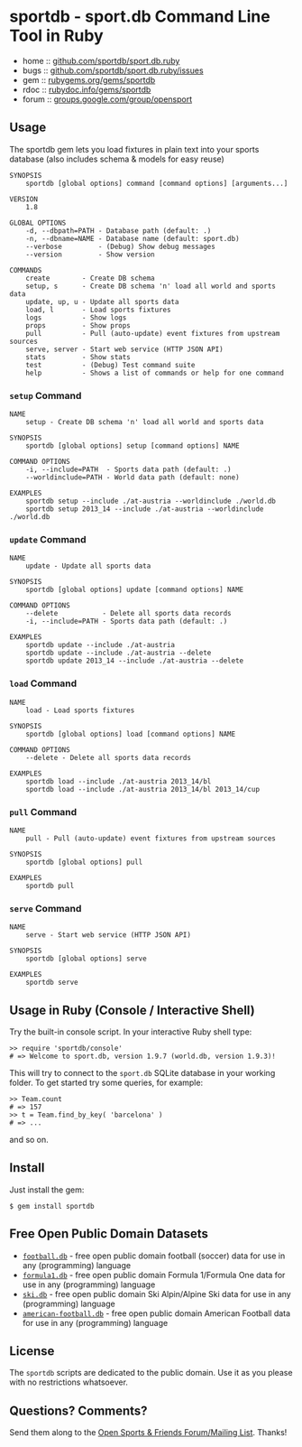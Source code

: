 # sportdb - sport.db Command Line Tool in Ruby


<!--
[![Build Status](https://secure.travis-ci.org/geraldb/sport.db.ruby.png?branch=master)](http://travis-ci.org/geraldb/sport.db.ruby)
-->

* home  :: [github.com/sportdb/sport.db.ruby](https://github.com/sportdb/sport.db.ruby)
* bugs  :: [github.com/sportdb/sport.db.ruby/issues](https://github.com/sportdb/sport.db.ruby/issues)
* gem   :: [rubygems.org/gems/sportdb](https://rubygems.org/gems/sportdb)
* rdoc  :: [rubydoc.info/gems/sportdb](http://rubydoc.info/gems/sportdb)
* forum :: [groups.google.com/group/opensport](https://groups.google.com/group/opensport)


## Usage

The sportdb gem lets you load fixtures in plain text into your sports database (also includes schema & models for easy reuse) 

~~~
SYNOPSIS
    sportdb [global options] command [command options] [arguments...]

VERSION
    1.8

GLOBAL OPTIONS
    -d, --dbpath=PATH - Database path (default: .)
    -n, --dbname=NAME - Database name (default: sport.db)
    --verbose         - (Debug) Show debug messages
    --version         - Show version

COMMANDS
    create        - Create DB schema
    setup, s      - Create DB schema 'n' load all world and sports data
    update, up, u - Update all sports data
    load, l       - Load sports fixtures
    logs          - Show logs
    props         - Show props
    pull          - Pull (auto-update) event fixtures from upstream sources  
    serve, server - Start web service (HTTP JSON API)
    stats         - Show stats
    test          - (Debug) Test command suite
    help          - Shows a list of commands or help for one command
~~~


### `setup` Command

~~~
NAME
    setup - Create DB schema 'n' load all world and sports data

SYNOPSIS
    sportdb [global options] setup [command options] NAME

COMMAND OPTIONS
    -i, --include=PATH  - Sports data path (default: .)
    --worldinclude=PATH - World data path (default: none)

EXAMPLES
    sportdb setup --include ./at-austria --worldinclude ./world.db
    sportdb setup 2013_14 --include ./at-austria --worldinclude ./world.db
~~~


### `update` Command

~~~
NAME
    update - Update all sports data

SYNOPSIS
    sportdb [global options] update [command options] NAME

COMMAND OPTIONS
    --delete           - Delete all sports data records
    -i, --include=PATH - Sports data path (default: .)

EXAMPLES
    sportdb update --include ./at-austria
    sportdb update --include ./at-austria --delete
    sportdb update 2013_14 --include ./at-austria --delete
~~~

### `load` Command

~~~
NAME
    load - Load sports fixtures

SYNOPSIS
    sportdb [global options] load [command options] NAME

COMMAND OPTIONS
    --delete - Delete all sports data records

EXAMPLES
    sportdb load --include ./at-austria 2013_14/bl
    sportdb load --include ./at-austria 2013_14/bl 2013_14/cup
~~~


### `pull` Command

~~~
NAME
    pull - Pull (auto-update) event fixtures from upstream sources

SYNOPSIS
    sportdb [global options] pull

EXAMPLES
    sportdb pull
~~~


### `serve` Command

~~~
NAME
    serve - Start web service (HTTP JSON API)

SYNOPSIS
    sportdb [global options] serve 

EXAMPLES
    sportdb serve
~~~


## Usage in Ruby (Console / Interactive Shell)


Try the built-in console script. In your interactive Ruby shell type:

    >> require 'sportdb/console'
    # => Welcome to sport.db, version 1.9.7 (world.db, version 1.9.3)!

This will try to connect to the `sport.db` SQLite database in your working folder.
To get started try some queries, for example:

    >> Team.count
    # => 157
    >> t = Team.find_by_key( 'barcelona' )
    # => ...

and so on.



## Install

Just install the gem:

    $ gem install sportdb


## Free Open Public Domain Datasets

- [`football.db`](https://github.com/openfootball) - free open public domain football (soccer) data for use in any (programming) language
- [`formula1.db`](https://github.com/opensport/formula1.db) - free open public domain Formula 1/Formula One data for use in any (programming) language
- [`ski.db`](https://github.com/opensport/ski.db) - free open public domain Ski Alpin/Alpine Ski data for use in any (programming) language
- [`american-football.db`](https://github.com/opensport/american-football.db) - free open public domain American Football data for use in any (programming) language


## License

The `sportdb` scripts are dedicated to the public domain.
Use it as you please with no restrictions whatsoever.


## Questions? Comments?

Send them along to the
[Open Sports & Friends Forum/Mailing List](http://groups.google.com/group/opensport).
Thanks!
